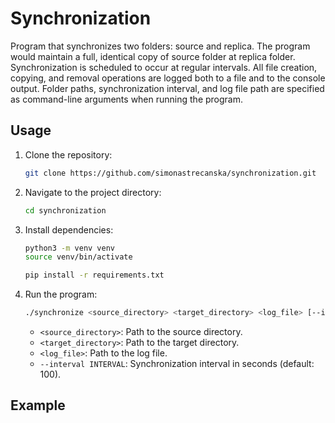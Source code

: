 # Synchronization
Program that synchronizes two folders: source and replica. The program would maintain a full, identical copy of source folder at replica folder. Synchronization is scheduled to occur at regular intervals. All file creation, copying, and removal operations are logged both to a file and to the console output. Folder paths, synchronization interval, and log file path are specified as command-line arguments when running the program.

## Usage

1. Clone the repository:

   ```bash
   git clone https://github.com/simonastrecanska/synchronization.git
   ```

2. Navigate to the project directory:

   ```bash
   cd synchronization
   ```

3. Install dependencies:

   ```bash
   python3 -m venv venv
   source venv/bin/activate
   
   pip install -r requirements.txt
   ```

4. Run the program:

   ```bash
   ./synchronize <source_directory> <target_directory> <log_file> [--interval INTERVAL]
   ```

   - `<source_directory>`: Path to the source directory.
   - `<target_directory>`: Path to the target directory.
   - `<log_file>`: Path to the log file.
   - `--interval INTERVAL`: Synchronization interval in seconds (default: 100).

## Example


```bash

```
